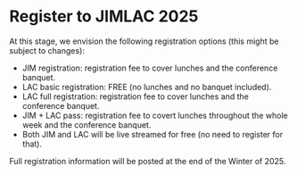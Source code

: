 # Register to JIMLAC 2025

At this stage, we envision the following registration options (this might be subject to changes):

* JIM registration: registration fee to cover lunches and the conference banquet.
* LAC basic registration: FREE (no lunches and no banquet included).
* LAC full registration: registration fee to cover lunches and the conference banquet.
* JIM + LAC pass: registration fee to covert lunches throughout the whole week and the conference banquet.
* Both JIM and LAC will be live streamed for free (no need to register for that).

Full registration information will be posted at the end of the Winter of 2025.
